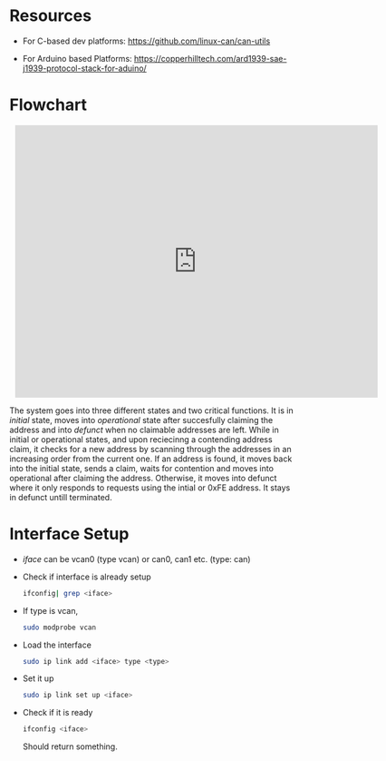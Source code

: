 # Resources

* For C-based dev platforms: https://github.com/linux-can/can-utils

* For Arduino based Platforms: https://copperhilltech.com/ard1939-sae-j1939-protocol-stack-for-aduino/

# Flowchart

<div style="width: 640px; height: 480px; margin: 10px; position: relative;"><iframe allowfullscreen frameborder="0" style="width:640px; height:480px" src="https://lucid.app/documents/embeddedchart/3cc1cbb4-475d-4121-a3e1-59e5741799bc" id="YnrNZDm0VoFh"></iframe></div>

The system goes into three different states and two critical functions. It is in *initial* state, moves into *operational* state after succesfully claiming the address and into *defunct* when no claimable addresses are left. While in initial or operational states, and upon reciecinng a contending address claim, it checks for a new address by scanning through the addresses in an increasing order from the current one. If an address is found, it moves back into the initial state, sends a claim, waits for contention and moves into operational after claiming the address. Otherwise, it moves into defunct where it only responds to requests using the intial or 0xFE address. It stays in defunct untill terminated.

# Interface Setup

* *iface* can be vcan0 (type vcan) or can0, can1 etc. (type: can)

* Check if interface is already setup

  ```bash
  ifconfig| grep <iface>
  ```

* If type is vcan, 

  ```bash
  sudo modprobe vcan
  ```

* Load the interface

  ```bash
  sudo ip link add <iface> type <type>
  ```

* Set it up

  ```bash
  sudo ip link set up <iface>
  ```

* Check if it is ready

  ```bash
  ifconfig <iface>
  ```

  Should return something.